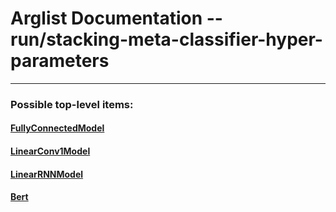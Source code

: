 # Arglist Documentation -- run/stacking-meta-classifier-hyper-parameters

---

### Possible top-level items:
#### [FullyConnectedModel](./dl_manager_arglist__run__stacking-meta-classifier-hyper-parameters__FullyConnectedModel.md)
#### [LinearConv1Model](./dl_manager_arglist__run__stacking-meta-classifier-hyper-parameters__LinearConv1Model.md)
#### [LinearRNNModel](./dl_manager_arglist__run__stacking-meta-classifier-hyper-parameters__LinearRNNModel.md)
#### [Bert](./dl_manager_arglist__run__stacking-meta-classifier-hyper-parameters__Bert.md)